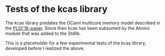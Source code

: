 Tests of the kcas library
=========================

The kcas library predates the OCaml multicore memory model described
in the [PLDI'18-paper](https://kcsrk.info/papers/pldi18-memory.pdf).
Since then kcas has been subsumed by the Atomic module that was added
to the Stdlib.

This is a placeholder for a few experimental tests of the kcas
library, developed before I realized the above.
